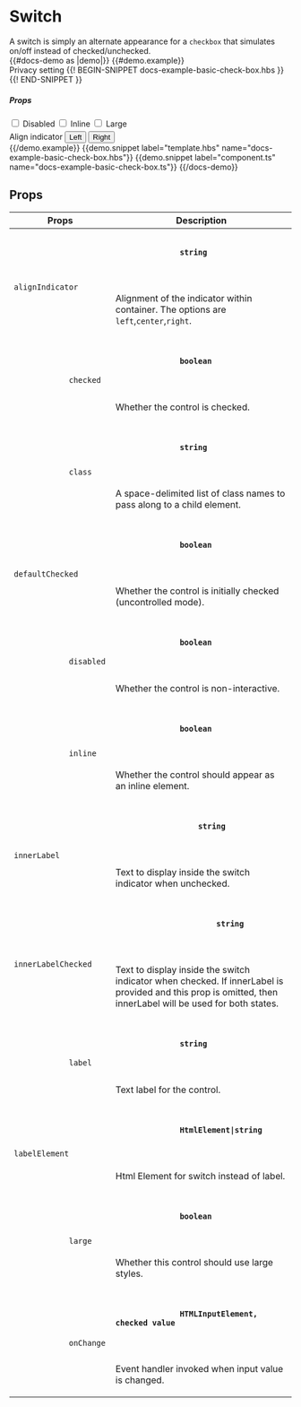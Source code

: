 # Switch
<div class="bp3-running-text bp3-text-large">
A switch is simply an alternate appearance for a <code>checkbox</code> that simulates on/off instead of checked/unchecked.
</div>
{{#docs-demo as |demo|}}
  {{#demo.example}}
    <div class="demo-container">
      <div
        class="docs-example-frame docs-example-frame-row"
        data-example-id="SwitchExample"
      >
        <div class="docs-example">
          <div>
            <label class="bp3-label">
            Privacy setting
            </label>
          {{! BEGIN-SNIPPET docs-example-basic-check-box.hbs }}
            <Switch
              @disabled={{disabled}}
              @inline={{inline}}
              @large={{large}}
              @alignIndicator={{alignIndicator}}
              @labelElement="<strong>Enabled</strong>"
             ></Switch>
            <Switch
              @disabled={{disabled}}
              @inline={{inline}}
              @large={{large}}
              @alignIndicator={{alignIndicator}}
              @labelElement="<u>Cooperative</u>"
              @defaultChecked="true"
             ></Switch>
            <Switch
              @disabled={{disabled}}
              @inline={{inline}}
              @large={{large}}
              @alignIndicator={{alignIndicator}}
              @labelElement="Containing Text"
              @innerLabelChecked="on"
              @innerLabel="off"
             ></Switch>
          {{! END-SNIPPET }}
          </div>
        </div>
        <div class="docs-example-options">
          <h5 class="bp3-heading">
            Props
          </h5>
          <label class="bp3-control bp3-switch">
            <input
              type="checkbox"
              onclick={{action "onChangeProps" "disabled"}}
             />
            <span class="bp3-control-indicator"></span>
            Disabled
          </label>
          <label class="bp3-control bp3-switch">
            <input
              type="checkbox"
              onclick={{action "onChangeProps" "inline"}}
             />
            <span class="bp3-control-indicator"></span>
            Inline
          </label>
          <label class="bp3-control bp3-switch">
            <input type="checkbox" onclick={{action "onChangeProps" "large"}} />
            <span class="bp3-control-indicator"></span>
            Large
          </label>
          <div style="margin-top: 5px;">
            Align indicator
            <ButtonGroup @fill="true" @style="margin-top: 5px;">
              <Button
                @active={{leftActive}}
                @onClick={{action "onTextAlign" "left"}}
              >
                Left
              </Button>
              <Button
                @active={{rightActive}}
                @onClick={{action "onTextAlign" "right"}}
              >
                Right
              </Button>
            </ButtonGroup>
          </div>
        </div>
      </div>
    </div>
  {{/demo.example}}
  {{demo.snippet label="template.hbs" name="docs-example-basic-check-box.hbs"}}
  {{demo.snippet label="component.ts" name="docs-example-basic-check-box.ts"}}
{{/docs-demo}}

## Props
<div class="docs-modifiers-table bp3-running-text">
  <table class="bp3-html-table">
    <thead>
      <tr>
        <th>
          Props
        </th>
        <th>
          Description
        </th>
      </tr>
    </thead>
    <tbody>
      <tr>
        <td class="docs-prop-name">
          <code>
            alignIndicator
          </code>
        </td>
        <td class="docs-prop-details">
          <code class="docs-prop-type">
            <strong>
              string
            </strong>
            <em class="docs-prop-default bp3-text-muted"></em>
          </code>
          <div class="docs-prop-description">
            <div class="docs-section">
              <div class="bp3-running-text">
                <p>
                  Alignment of the indicator within container. The options are
                  <code>left</code>,<code>center</code>,<code>right</code>.
                </p>
              </div>
            </div>
          </div>
          <div class="docs-prop-tags"></div>
        </td>
      </tr>
      <tr>
        <td class="docs-prop-name">
          <code>
            checked
          </code>
        </td>
        <td class="docs-prop-details">
          <code class="docs-prop-type">
            <strong>
              boolean
            </strong>
            <em class="docs-prop-default bp3-text-muted"></em>
          </code>
          <div class="docs-prop-description">
            <div class="docs-section">
              <div class="bp3-running-text">
                <p>
                  Whether the control is checked.
                </p>
              </div>
            </div>
          </div>
          <div class="docs-prop-tags"></div>
        </td>
      </tr>
      <tr>
        <td class="docs-prop-name">
          <code>
            class
          </code>
        </td>
        <td class="docs-prop-details">
          <code class="docs-prop-type">
            <strong>
              string
            </strong>
            <em class="docs-prop-default bp3-text-muted"></em>
          </code>
          <div class="docs-prop-description">
            <div class="docs-section">
              <div class="bp3-running-text">
                <p>
                  A space-delimited list of class names to pass along to a child element.
                </p>
              </div>
            </div>
          </div>
        </td>
      </tr>
      <tr>
        <td class="docs-prop-name">
          <code>
            defaultChecked
          </code>
        </td>
        <td class="docs-prop-details">
          <code class="docs-prop-type">
            <strong>
              boolean
            </strong>
            <em class="docs-prop-default bp3-text-muted"></em>
          </code>
          <div class="docs-prop-description">
            <div class="docs-section">
              <div class="bp3-running-text">
                <p>
                  Whether the control is initially checked (uncontrolled mode).
                </p>
              </div>
            </div>
          </div>
        </td>
      </tr>
      <tr>
        <td class="docs-prop-name">
          <code>
            disabled
          </code>
        </td>
        <td class="docs-prop-details">
          <code class="docs-prop-type">
            <strong>
              boolean
            </strong>
            <em class="docs-prop-default bp3-text-muted"></em>
          </code>
          <div class="docs-prop-description">
            <div class="docs-section">
              <div class="bp3-running-text">
                <p>
                  Whether the control is non-interactive.
                </p>
              </div>
            </div>
          </div>
        </td>
      </tr>
      <tr>
        <td class="docs-prop-name">
          <code>
            inline
          </code>
        </td>
        <td class="docs-prop-details">
          <code class="docs-prop-type">
            <strong>
              boolean
            </strong>
            <em class="docs-prop-default bp3-text-muted"></em>
          </code>
          <div class="docs-prop-description">
            <div class="docs-section">
              <div class="bp3-running-text">
                <p>
                  Whether the control should appear as an inline element.
                </p>
              </div>
            </div>
          </div>
        </td>
      </tr>
    <tr>
        <td class="docs-prop-name">
            <code>
                innerLabel
              </code>
        </td>
        <td class="docs-prop-details">
            <code class="docs-prop-type">
                <strong>
                  string
                </strong>
                <em class="docs-prop-default bp3-text-muted"></em>
              </code>
            <div class="docs-prop-description">
                <div class="docs-section">
                    <div class="bp3-running-text">
                        <p>
                            Text to display inside the switch indicator when unchecked.
                        </p>
                    </div>
                </div>
            </div>
        </td>
    </tr>
    <tr>
        <td class="docs-prop-name">
            <code>
                    innerLabelChecked
                  </code>
        </td>
        <td class="docs-prop-details">
            <code class="docs-prop-type">
                    <strong>
                      string
                    </strong>
                    <em class="docs-prop-default bp3-text-muted"></em>
                  </code>
            <div class="docs-prop-description">
                <div class="docs-section">
                    <div class="bp3-running-text">
                        <p>
                        Text to display inside the switch indicator when checked. If innerLabel is provided and this prop is omitted, then
                        innerLabel will be used for both states.
                        </p>
                    </div>
                </div>
            </div>
        </td>
    </tr>
      <tr>
        <td class="docs-prop-name">
          <code>
            label
          </code>
        </td>
        <td class="docs-prop-details">
          <code class="docs-prop-type">
            <strong>
              string
            </strong>
            <em class="docs-prop-default bp3-text-muted"></em>
          </code>
          <div class="docs-prop-description">
            <div class="docs-section">
              <div class="bp3-running-text">
                <p>
                  Text label for the control.
                </p>
              </div>
            </div>
          </div>
        </td>
      </tr>
      <tr>
        <td class="docs-prop-name">
          <code>
            labelElement
          </code>
        </td>
        <td class="docs-prop-details">
          <code class="docs-prop-type">
            <strong>
              HtmlElement|string
            </strong>
            <em class="docs-prop-default bp3-text-muted"></em>
          </code>
          <div class="docs-prop-description">
            <div class="docs-section">
              <div class="bp3-running-text">
                <p>
                  Html Element for switch instead of label.
                </p>
              </div>
            </div>
          </div>
        </td>
      </tr>
      <tr>
        <td class="docs-prop-name">
          <code>
            large
          </code>
        </td>
        <td class="docs-prop-details">
          <code class="docs-prop-type">
            <strong>
              boolean
            </strong>
            <em class="docs-prop-default bp3-text-muted"></em>
          </code>
          <div class="docs-prop-description">
            <div class="docs-section">
              <div class="bp3-running-text">
                <p>
                  Whether this control should use large styles.
                </p>
              </div>
            </div>
          </div>
        </td>
      </tr>
      <tr>
        <td class="docs-prop-name">
          <code>
            onChange
          </code>
        </td>
        <td class="docs-prop-details">
          <code class="docs-prop-type">
            <strong>
              HTMLInputElement, checked value
            </strong>
            <em class="docs-prop-default bp3-text-muted"></em>
          </code>
          <div class="docs-prop-description">
            <div class="docs-section">
              <div class="bp3-running-text">
                <p>
                  Event handler invoked when input value is changed.
                </p>
              </div>
            </div>
          </div>
        </td>
      </tr>
    </tbody>
  </table>
  <br />
</div>